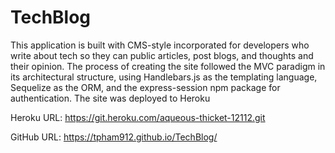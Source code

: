 # TechBlog

This application is built with CMS-style incorporated for developers who write about tech so they can public articles, post blogs, and thoughts and their opinion. The process of creating the site followed the MVC paradigm in its architectural structure, using Handlebars.js as the templating language, Sequelize as the ORM, and the express-session npm package for authentication. The site was deployed to Heroku

Heroku URL: https://git.heroku.com/aqueous-thicket-12112.git

GitHub URL: https://tpham912.github.io/TechBlog/



